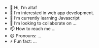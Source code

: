 - 👋 Hi, I’m altaf
- 👀 I’m interested in web app development.
- 🌱 I’m currently learning Javascript 
- 💞️ I’m looking to collaborate on ...
- 📫 How to reach me ...
- 😄 Pronouns: ...
- ⚡ Fun fact: ...

<!---
886altaf/886altaf is a ✨ special ✨ repository because its `README.md` (this file) appears on your GitHub profile.
You can click the Preview link to take a look at your changes.
--->
